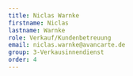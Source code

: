 ```yaml
---
title: Niclas Warnke
firstname: Niclas
lastname: Warnke
role: Verkauf/Kundenbetreuung
email: niclas.warnke@avancarte.de
group: 3-Verkausinnendienst
order: 4
---
```

